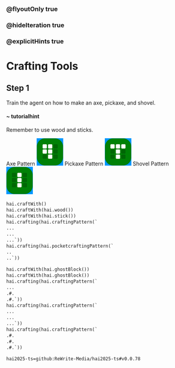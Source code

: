 ### @flyoutOnly true
### @hideIteration true
### @explicitHints true

# Crafting Tools

## Step 1
Train the agent on how to make an axe, pickaxe, and shovel.

#### ~ tutorialhint 
Remember to use wood and sticks.

Axe Pattern
![Craft Axe](https://raw.githubusercontent.com/ReWrite-Media/makecode/master/blocks/hai2025/img/axe_crafting.png "Craft Axe")
Pickaxe Pattern
![Craft Pickaxe](https://raw.githubusercontent.com/ReWrite-Media/makecode/master/blocks/hai2025/img/pickaxe_crafting.png "Craft Pickaxe")
Shovel Pattern
![Craft Sword](https://raw.githubusercontent.com/ReWrite-Media/makecode/master/blocks/hai2025/img/sword_crafting.png "Craft Shovel")

```ghost
hai.craftWith()
hai.craftWith(hai.wood())
hai.craftWith(hai.stick())
hai.crafting(hai.craftingPattern(`
...
...
...`))
hai.crafting(hai.pocketcraftingPattern(`
..
..`))
```

```template
hai.craftWith(hai.ghostBlock())
hai.craftWith(hai.ghostBlock())
hai.crafting(hai.craftingPattern(`
...
.#.
.#.`))
hai.crafting(hai.craftingPattern(`
...
...
...`))
hai.crafting(hai.craftingPattern(`
.#.
.#.
.#.`))
```




```package
hai2025-ts=github:ReWrite-Media/hai2025-ts#v0.0.78
```
